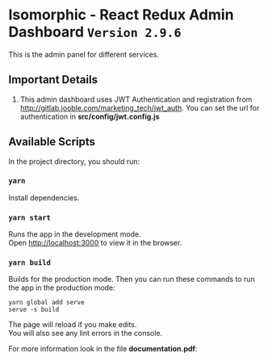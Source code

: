 # Isomorphic - React Redux Admin Dashboard `Version 2.9.6`
This is the admin panel for different services.

## Important Details

1. This admin dashboard uses JWT Authentication and registration
from http://gitlab.jooble.com/marketing_tech/jwt_auth.
You can set the url for authentication in **src/config/jwt.config.js**

## Available Scripts

In the project directory, you should run:

### `yarn`

Install dependencies.

### `yarn start`

Runs the app in the development mode.<br />
Open [http://localhost:3000](http://localhost:3000) to view it in the browser.

### `yarn build`

Builds for the production mode.
Then you can run these commands to run the app in the production mode:
```
yarn global add serve
serve -s build
```

The page will reload if you make edits.<br />
You will also see any lint errors in the console.

For more information look in the file **documentation.pdf**: 
